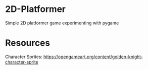 # 2D-Platformer
 Simple 2D platformer game experimenting with pygame

# Resources
Character Sprites: https://opengameart.org/content/golden-knight-character-sprite
